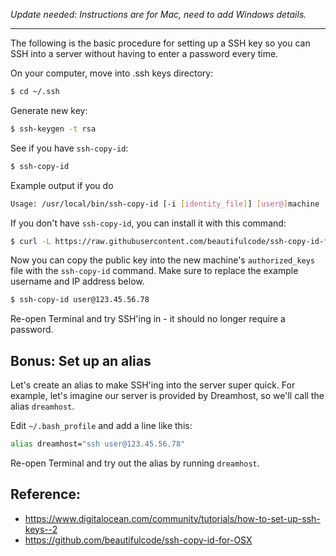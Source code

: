 *Update needed: Instructions are for Mac, need to add Windows details.*

---

The following is the basic procedure for setting up a SSH key so you can SSH into a server without having to enter a password every time.

On your computer, move into .ssh keys directory:

```bash
$ cd ~/.ssh
```

Generate new key:

```bash
$ ssh-keygen -t rsa
```

See if you have `ssh-copy-id`:

```bash
$ ssh-copy-id
```

Example output if you do
```bash
Usage: /usr/local/bin/ssh-copy-id [-i [identity_file]] [user@]machine
```

If you don't have `ssh-copy-id`, you can install it with this command:

```bash
$ curl -L https://raw.githubusercontent.com/beautifulcode/ssh-copy-id-for-OSX/master/install.sh | sh
```

Now you can copy the public key into the new machine's `authorized_keys` file with the `ssh-copy-id` command. Make sure to replace the example username and IP address below.

```bash
$ ssh-copy-id user@123.45.56.78
```

Re-open Terminal and try SSH'ing in - it should no longer require a password.


## Bonus: Set up an alias

Let's create an alias to make SSH'ing into the server super quick. For example, let's imagine our server is provided by Dreamhost, so we'll call the alias `dreamhost`.

Edit `~/.bash_profile` and add a line like this:

```bash
alias dreamhost="ssh user@123.45.56.78"
```

Re-open Terminal and try out the alias by running `dreamhost`.


## Reference:
+ <https://www.digitalocean.com/community/tutorials/how-to-set-up-ssh-keys--2>
+ <https://github.com/beautifulcode/ssh-copy-id-for-OSX>
